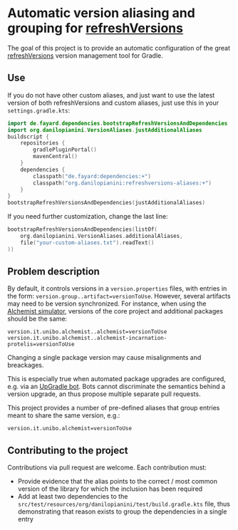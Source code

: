 # Automatic version aliasing and grouping for [refreshVersions](https://github.com/jmfayard/refreshVersions)

The goal of this project is to provide an automatic configuration of the great
[refreshVersions](https://github.com/jmfayard/refreshVersions) version management tool for Gradle.

## Use

If you do not have other custom aliases, and just want to use the latest version of both refreshVersions and custom
aliases, just use this in your `settings.gradle.kts`:
```kotlin
import de.fayard.dependencies.bootstrapRefreshVersionsAndDependencies
import org.danilopianini.VersionAliases.justAdditionalAliases
buildscript {
    repositories {
        gradlePluginPortal()
        mavenCentral()
    }
    dependencies {
        classpath("de.fayard:dependencies:+")
        classpath("org.danilopianini:refreshversions-aliases:+")
    }
}
bootstrapRefreshVersionsAndDependencies(justAdditionalAliases)
```

If you need further customization, change the last line:
```kotlin
bootstrapRefreshVersionsAndDependencies(listOf(
    org.danilopianini.VersionAliases.additionalAliases,
    file("your-custom-aliases.txt").readText()
))
```
## Problem description

By default, it controls versions in a `version.properties` files, with entries in the form:
``version.group..artifact=versionToUse``.
However, several artifacts may need to be version synchronized.
For instance, when using the [Alchemist simulator](https://alchemistsimulator.github.io),
versions of the core project and additional packages should be the same:
```
version.it.unibo.alchemist..alchemist=versionToUse
version.it.unibo.alchemist..alchemist-incarnation-protelis=versionToUse
```
Changing a single package version may cause misalignments and breackages.

This is especially true when automated package upgrades are configured,
e.g. via an [UpGradle bot](https://github.com/DanySK/upgradle).
Bots cannot discriminate the semantics behind a version upgrade,
an thus propose multiple separate pull requests.

This project provides a number of pre-defined aliases that group entries meant to share the same version, e.g.:
```
version.it.unibo.alchemist=versionToUse
```

## Contributing to the project

Contributions via pull request are welcome.
Each contribution must:
* Provide evidence that the alias points to the correct / most common version of the library for which the inclusion has been required
* Add at least two dependencies to the `src/test/resources/org/danilopianini/test/build.gradle.kts` file, thus
demonstrating that reason exists to group the dependencies in a single entry

